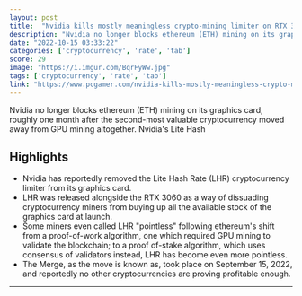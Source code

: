 ```yaml
---
layout: post
title:  "Nvidia kills mostly meaningless crypto-mining limiter on RTX 30-series GPUs"
description: "Nvidia no longer blocks ethereum (ETH) mining on its graphics card, roughly one month after the second-most valuable cryptocurrency moved away from GPU mining altogether. Nvidia's Lite Hash"
date: "2022-10-15 03:33:22"
categories: ['cryptocurrency', 'rate', 'tab']
score: 29
image: "https://i.imgur.com/BqrFyWw.jpg"
tags: ['cryptocurrency', 'rate', 'tab']
link: "https://www.pcgamer.com/nvidia-kills-mostly-meaningless-crypto-mining-limiter-on-rtx-30-series-gpus/"
---
```


Nvidia no longer blocks ethereum (ETH) mining on its graphics card, roughly one month after the second-most valuable cryptocurrency moved away from GPU mining altogether. Nvidia's Lite Hash

## Highlights

- Nvidia has reportedly removed the Lite Hash Rate (LHR) cryptocurrency limiter from its graphics card.
- LHR was released alongside the RTX 3060 as a way of dissuading cryptocurrency miners from buying up all the available stock of the graphics card at launch.
- Some miners even called LHR "pointless" following ethereum's shift from a proof-of-work algorithm, one which required GPU mining to validate the blockchain; to a proof of-stake algorithm, which uses consensus of validators instead, LHR has become even more pointless.
- The Merge, as the move is known as, took place on September 15, 2022, and reportedly no other cryptocurrencies are proving profitable enough.

---

